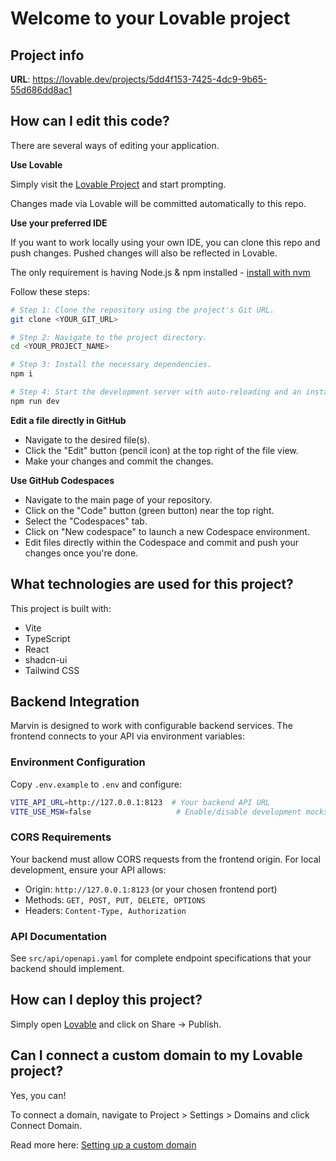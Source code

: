 # Welcome to your Lovable project

## Project info

**URL**: https://lovable.dev/projects/5dd4f153-7425-4dc9-9b65-55d686dd8ac1

## How can I edit this code?

There are several ways of editing your application.

**Use Lovable**

Simply visit the [Lovable Project](https://lovable.dev/projects/5dd4f153-7425-4dc9-9b65-55d686dd8ac1) and start prompting.

Changes made via Lovable will be committed automatically to this repo.

**Use your preferred IDE**

If you want to work locally using your own IDE, you can clone this repo and push changes. Pushed changes will also be reflected in Lovable.

The only requirement is having Node.js & npm installed - [install with nvm](https://github.com/nvm-sh/nvm#installing-and-updating)

Follow these steps:

```sh
# Step 1: Clone the repository using the project's Git URL.
git clone <YOUR_GIT_URL>

# Step 2: Navigate to the project directory.
cd <YOUR_PROJECT_NAME>

# Step 3: Install the necessary dependencies.
npm i

# Step 4: Start the development server with auto-reloading and an instant preview.
npm run dev
```

**Edit a file directly in GitHub**

- Navigate to the desired file(s).
- Click the "Edit" button (pencil icon) at the top right of the file view.
- Make your changes and commit the changes.

**Use GitHub Codespaces**

- Navigate to the main page of your repository.
- Click on the "Code" button (green button) near the top right.
- Select the "Codespaces" tab.
- Click on "New codespace" to launch a new Codespace environment.
- Edit files directly within the Codespace and commit and push your changes once you're done.

## What technologies are used for this project?

This project is built with:

- Vite
- TypeScript
- React
- shadcn-ui
- Tailwind CSS

## Backend Integration

Marvin is designed to work with configurable backend services. The frontend connects to your API via environment variables:

### Environment Configuration

Copy `.env.example` to `.env` and configure:

```bash
VITE_API_URL=http://127.0.0.1:8123  # Your backend API URL
VITE_USE_MSW=false                   # Enable/disable development mocks
```

### CORS Requirements

Your backend must allow CORS requests from the frontend origin. For local development, ensure your API allows:

- Origin: `http://127.0.0.1:8123` (or your chosen frontend port)
- Methods: `GET, POST, PUT, DELETE, OPTIONS`
- Headers: `Content-Type, Authorization`

### API Documentation

See `src/api/openapi.yaml` for complete endpoint specifications that your backend should implement.

## How can I deploy this project?

Simply open [Lovable](https://lovable.dev/projects/5dd4f153-7425-4dc9-9b65-55d686dd8ac1) and click on Share -> Publish.

## Can I connect a custom domain to my Lovable project?

Yes, you can!

To connect a domain, navigate to Project > Settings > Domains and click Connect Domain.

Read more here: [Setting up a custom domain](https://docs.lovable.dev/tips-tricks/custom-domain#step-by-step-guide)
